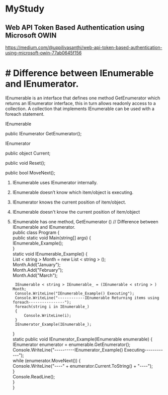 # MyStudy
 
## Web API Token Based Authentication using Microsoft OWIN
https://medium.com/@uppilivasanthi/web-api-token-based-authentication-using-microsoft-owin-77ab0645f156

# # Difference between IEnumerable and IEnumerator.
IEnumerable is an interface that defines one method GetEnumerator which returns an IEnumerator interface, this in turn allows readonly access to a collection. A collection that implements IEnumerable can be used with a foreach statement.

IEnumerable 

public IEnumerator GetEnumerator();

IEnumerator

public object Current;

public void Reset();

public bool MoveNext();

1. IEnumerable uses IEnumerator internally.
2. IEnumerable doesn’t know which item/object is executing.
3. IEnumerator knows the current position of item/object.
4. IEnumerable doesn't know the current position of item/object
5. IEnumerable has one method, GetEnumerator ()
// Difference between IEnumerable and IEnumerator.  
public class Program {  
    public static void Main(string[] args) {  
        IEnumerable_Example();  
    }  
    static void IEnumerable_Example() 
    {  
        List < string > Month = new List < string > ();  
        Month.Add("January");  
        Month.Add("February");  
        Month.Add("March");  
 
        IEnumerable < string > IEnumerable_ = (IEnumerable < string > ) Month;  
        Console.WriteLine("IEnumerable_Example() Executing");  
        Console.WriteLine("------------IEnumerable Returning items using foreach----------------");  
        foreach(string i in IEnumerable_) 
        {  
            Console.WriteLine(i);  
        }  
        IEnumerator_Example(IEnumerable_);  
    }  
    static public void IEnumerator_Example(IEnumerable enumerable) {  
        IEnumerator enumerator = enumerable.GetEnumerator();  
        Console.WriteLine("----------IEnumerator_Example() Executing------------");  
        while (enumerator.MoveNext()) {  
            Console.WriteLine("----" + enumerator.Current.ToString() + "----");  
        }  
        Console.ReadLine();  
    }  
}  
